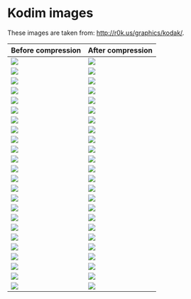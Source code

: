 # Kodim images
These images are taken from: http://r0k.us/graphics/kodak/.

| Before compression                                                 | After compression                                                             |
|--------------------------------------------------------------------|-------------------------------------------------------------------------------|
| ![](https://github.com/coodie/quant/blob/master/images/kodim/kodim01.png)  | ![](https://github.com/coodie/quant/blob/master/images/compressed_kodim/kodim01.png)  |
| ![](https://github.com/coodie/quant/blob/master/images/kodim/kodim02.png)  | ![](https://github.com/coodie/quant/blob/master/images/compressed_kodim/kodim02.png)  |
| ![](https://github.com/coodie/quant/blob/master/images/kodim/kodim03.png)  | ![](https://github.com/coodie/quant/blob/master/images/compressed_kodim/kodim03.png)  |
| ![](https://github.com/coodie/quant/blob/master/images/kodim/kodim04.png)  | ![](https://github.com/coodie/quant/blob/master/images/compressed_kodim/kodim04.png)  |
| ![](https://github.com/coodie/quant/blob/master/images/kodim/kodim05.png)  | ![](https://github.com/coodie/quant/blob/master/images/compressed_kodim/kodim05.png)  |
| ![](https://github.com/coodie/quant/blob/master/images/kodim/kodim06.png)  | ![](https://github.com/coodie/quant/blob/master/images/compressed_kodim/kodim06.png)  |
| ![](https://github.com/coodie/quant/blob/master/images/kodim/kodim07.png)  | ![](https://github.com/coodie/quant/blob/master/images/compressed_kodim/kodim07.png)  |
| ![](https://github.com/coodie/quant/blob/master/images/kodim/kodim08.png)  | ![](https://github.com/coodie/quant/blob/master/images/compressed_kodim/kodim08.png)  |
| ![](https://github.com/coodie/quant/blob/master/images/kodim/kodim09.png)  | ![](https://github.com/coodie/quant/blob/master/images/compressed_kodim/kodim09.png)  |
| ![](https://github.com/coodie/quant/blob/master/images/kodim/kodim10.png)  | ![](https://github.com/coodie/quant/blob/master/images/compressed_kodim/kodim10.png)  |
| ![](https://github.com/coodie/quant/blob/master/images/kodim/kodim11.png)  | ![](https://github.com/coodie/quant/blob/master/images/compressed_kodim/kodim11.png)  |
| ![](https://github.com/coodie/quant/blob/master/images/kodim/kodim12.png)  | ![](https://github.com/coodie/quant/blob/master/images/compressed_kodim/kodim12.png)  |
| ![](https://github.com/coodie/quant/blob/master/images/kodim/kodim13.png)  | ![](https://github.com/coodie/quant/blob/master/images/compressed_kodim/kodim13.png)  |
| ![](https://github.com/coodie/quant/blob/master/images/kodim/kodim14.png)  | ![](https://github.com/coodie/quant/blob/master/images/compressed_kodim/kodim14.png)  |
| ![](https://github.com/coodie/quant/blob/master/images/kodim/kodim15.png)  | ![](https://github.com/coodie/quant/blob/master/images/compressed_kodim/kodim15.png)  |
| ![](https://github.com/coodie/quant/blob/master/images/kodim/kodim16.png)  | ![](https://github.com/coodie/quant/blob/master/images/compressed_kodim/kodim16.png)  |
| ![](https://github.com/coodie/quant/blob/master/images/kodim/kodim17.png)  | ![](https://github.com/coodie/quant/blob/master/images/compressed_kodim/kodim17.png)  |
| ![](https://github.com/coodie/quant/blob/master/images/kodim/kodim18.png)  | ![](https://github.com/coodie/quant/blob/master/images/compressed_kodim/kodim18.png)  |
| ![](https://github.com/coodie/quant/blob/master/images/kodim/kodim19.png)  | ![](https://github.com/coodie/quant/blob/master/images/compressed_kodim/kodim19.png)  |
| ![](https://github.com/coodie/quant/blob/master/images/kodim/kodim20.png)  | ![](https://github.com/coodie/quant/blob/master/images/compressed_kodim/kodim20.png)  |
| ![](https://github.com/coodie/quant/blob/master/images/kodim/kodim21.png)  | ![](https://github.com/coodie/quant/blob/master/images/compressed_kodim/kodim21.png)  |
| ![](https://github.com/coodie/quant/blob/master/images/kodim/kodim22.png)  | ![](https://github.com/coodie/quant/blob/master/images/compressed_kodim/kodim22.png)  |
| ![](https://github.com/coodie/quant/blob/master/images/kodim/kodim23.png)  | ![](https://github.com/coodie/quant/blob/master/images/compressed_kodim/kodim23.png)  |
| ![](https://github.com/coodie/quant/blob/master/images/kodim/kodim24.png)  | ![](https://github.com/coodie/quant/blob/master/images/compressed_kodim/kodim24.png)  |
